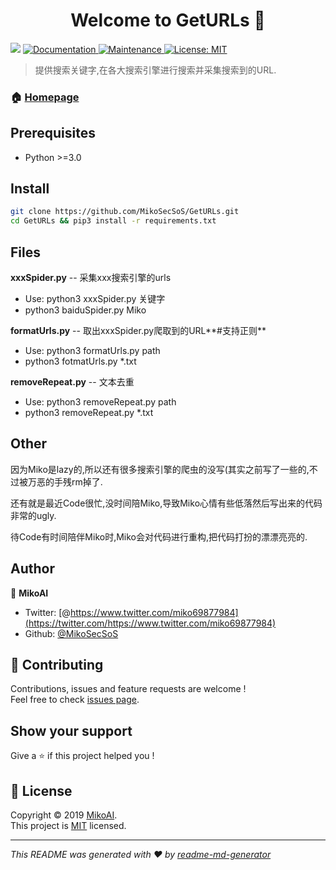 <h1 align="center">Welcome to GetURLs 👋</h1>
<p>
  <img src="https://img.shields.io/badge/version-0.1.1-blue.svg?cacheSeconds=2592000" />
  <a href="https://github.com/MikoSecSoS/readme-md-generator#readme">
    <img alt="Documentation" src="https://img.shields.io/badge/documentation-yes-brightgreen.svg" target="_blank" />
  </a>
  <a href="https://github.com/MikoSecSoS/readme-md-generator/graphs/commit-activity">
    <img alt="Maintenance" src="https://img.shields.io/badge/Maintained%3F-yes-green.svg" target="_blank" />
  </a>
  <a href="https://github.com/MikoSecSoS/readme-md-generator/blob/master/LICENSE">
    <img alt="License: MIT" src="https://img.shields.io/badge/License-MIT-yellow.svg" target="_blank" />
  </a>
</p>

> 提供搜索关键字,在各大搜索引擎进行搜索并采集搜索到的URL.

### 🏠 [Homepage](https://github.com/MikoSecSoS/GetURLs#readme)

## Prerequisites

- Python &gt;=3.0

## Install

```sh
git clone https://github.com/MikoSecSoS/GetURLs.git
cd GetURLs && pip3 install -r requirements.txt
```

## Files

**xxxSpider.py** -- 采集xxx搜索引擎的urls

- Use: python3 xxxSpider.py 关键字
- python3 baiduSpider.py Miko

**formatUrls.py** -- 取出xxxSpider.py爬取到的URL**#支持正则**

- Use: python3 formatUrls.py path
- python3 fotmatUrls.py *.txt

**removeRepeat.py** -- 文本去重

- Use: python3 removeRepeat.py path
- python3 removeRepeat.py *.txt

## Other

因为Miko是lazy的,所以还有很多搜索引擎的爬虫的没写(其实之前写了一些的,不过被万恶的手残rm掉了.

还有就是最近Code很忙,没时间陪Miko,导致Miko心情有些低落然后写出来的代码非常的ugly.

待Code有时间陪伴Miko时,Miko会对代码进行重构,把代码打扮的漂漂亮亮的.

## Author

👤 **MikoAI**

* Twitter: [@https://www.twitter.com/miko69877984](https://twitter.com/https://www.twitter.com/miko69877984)
* Github: [@MikoSecSoS](https://github.com/MikoSecSoS)

## 🤝 Contributing

Contributions, issues and feature requests are welcome !<br />Feel free to check [issues page](https://github.com/MikoSecSoS/GetURLs/issues).

## Show your support

Give a ⭐️ if this project helped you !

## 📝 License

Copyright © 2019 [MikoAI](https://github.com/MikoSecSoS).<br />
This project is [MIT](https://github.com/MikoSecSoS/readme-md-generator/blob/master/LICENSE) licensed.

***
_This README was generated with ❤️ by [readme-md-generator](https://github.com/kefranabg/readme-md-generator)_
